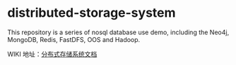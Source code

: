 # distributed-storage-system
This repository is a series of nosql database use  demo, including the Neo4j, MongoDB, Redis, FastDFS, OOS and Hadoop. 

WIKI 地址：[分布式存储系统文档](https://github.com/SpikeLavender/distributed-storage-system/wiki)
